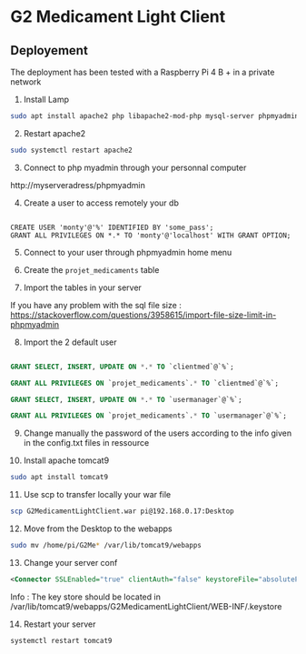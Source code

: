 # G2 Medicament Light Client

## Deployement

The deployment has been tested with a Raspberry Pi 4 B + in a private network

1. Install Lamp

```bash
sudo apt install apache2 php libapache2-mod-php mysql-server phpmyadmin
```

2. Restart apache2

```bash
sudo systemctl restart apache2
```

3. Connect to php myadmin through your personnal computer

http://myserveradress/phpmyadmin

4. Create a user to access remotely your db

```mysql

CREATE USER 'monty'@'%' IDENTIFIED BY 'some_pass';
GRANT ALL PRIVILEGES ON *.* TO 'monty'@'localhost' WITH GRANT OPTION;

```

5. Connect to your user through phpmyadmin home menu

6. Create the `projet_medicaments` table

7. Import the tables in your server

If you have any problem with the sql file size : https://stackoverflow.com/questions/3958615/import-file-size-limit-in-phpmyadmin

8. Import the 2 default user

```sql

GRANT SELECT, INSERT, UPDATE ON *.* TO `clientmed`@`%`;

GRANT ALL PRIVILEGES ON `projet_medicaments`.* TO `clientmed`@`%`;

GRANT SELECT, INSERT, UPDATE ON *.* TO `usermanager`@`%`;

GRANT ALL PRIVILEGES ON `projet_medicaments`.* TO `usermanager`@`%`;

```

9. Change manually the password of the users according to the info given in the config.txt files in ressource

10. Install apache tomcat9

```bash
sudo apt install tomcat9
```

11. Use scp to transfer locally your war file

```bash
scp G2MedicamentLightClient.war pi@192.168.0.17:Desktop
```

12. Move from the Desktop to the webapps

```bash
sudo mv /home/pi/G2Me* /var/lib/tomcat9/webapps
```

13. Change your server conf

```xml
<Connector SSLEnabled="true" clientAuth="false" keystoreFile="absolutePathToYour.keystore" keystorePass="groupe2" maxThreads="200" port="8443" protocol="org.apache.coyote.http11.Http11NioProtocol" scheme="https" secure="true" sslProtocol="TLS"/>

```
Info : The key store should be located in /var/lib/tomcat9/webapps/G2MedicamentLightClient/WEB-INF/.keystore

14. Restart your server

```bash
systemctl restart tomcat9
```

